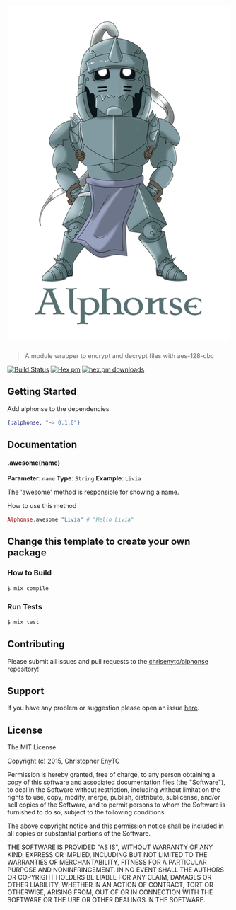 # ![Alphonse](https://raw.githubusercontent.com/chrisenytc/alphonse/master/logo.png)

> A module wrapper to encrypt and decrypt files with aes-128-cbc

[![Build Status](https://travis-ci.org/chrisenytc/alphonse.svg?branch=master)](https://travis-ci.org/chrisenytc/alphonse) [![Hex pm](http://img.shields.io/hexpm/v/alphonse.svg?style=flat)](https://hex.pm/packages/alphonse) [![hex.pm downloads](https://img.shields.io/hexpm/dt/alphonse.svg?style=flat)](https://hex.pm/packages/alphonse)

## Getting Started

Add alphonse to the dependencies

```elixir
{:alphonse, "~> 0.1.0"}
```

## Documentation

#### .awesome(name)

**Parameter**: `name`
**Type**: `String`
**Example**: `Livia`

The 'awesome' method is responsible for showing a name.

How to use this method

```elixir
Alphonse.awesome "Livia" # "Hello Livia"
```

## Change this template to create your own package

### How to Build

```bash
$ mix compile
```

### Run Tests

```bash
$ mix test
```

## Contributing

Please submit all issues and pull requests to the [chrisenytc/alphonse](https://github.com/chrisenytc/alphonse) repository!

## Support
If you have any problem or suggestion please open an issue [here](https://github.com/chrisenytc/alphonse/issues).

## License 

The MIT License

Copyright (c) 2015, Christopher EnyTC

Permission is hereby granted, free of charge, to any person
obtaining a copy of this software and associated documentation
files (the "Software"), to deal in the Software without
restriction, including without limitation the rights to use,
copy, modify, merge, publish, distribute, sublicense, and/or sell
copies of the Software, and to permit persons to whom the
Software is furnished to do so, subject to the following
conditions:

The above copyright notice and this permission notice shall be
included in all copies or substantial portions of the Software.

THE SOFTWARE IS PROVIDED "AS IS", WITHOUT WARRANTY OF ANY KIND,
EXPRESS OR IMPLIED, INCLUDING BUT NOT LIMITED TO THE WARRANTIES
OF MERCHANTABILITY, FITNESS FOR A PARTICULAR PURPOSE AND
NONINFRINGEMENT. IN NO EVENT SHALL THE AUTHORS OR COPYRIGHT
HOLDERS BE LIABLE FOR ANY CLAIM, DAMAGES OR OTHER LIABILITY,
WHETHER IN AN ACTION OF CONTRACT, TORT OR OTHERWISE, ARISING
FROM, OUT OF OR IN CONNECTION WITH THE SOFTWARE OR THE USE OR
OTHER DEALINGS IN THE SOFTWARE.

